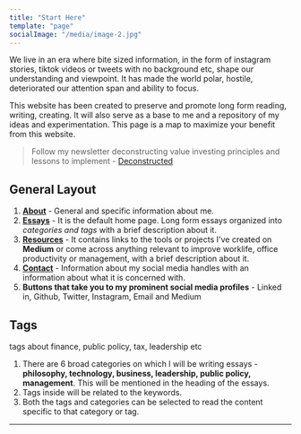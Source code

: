 ```yaml
---
title: "Start Here"
template: "page"
socialImage: "/media/image-2.jpg"
---
```

We live in an era where bite sized information, in the form of instagram stories, tiktok videos or tweets with no background etc, shape our understanding and viewpoint. It has made the world polar, hostile, deteriorated our attention span and ability to focus.

This website has been created to preserve and promote long form reading, writing, creating. It will also serve as a base to me and a repository of my ideas and experimentation. This page is a map to maximize your benefit from this website.

> Follow my newsletter deconstructing value investing principles and lessons to implement - [Deconstructed](https://decons.substack.com/)

## General Layout
1. **[About](https://www.sharmaaditya.in/pages/about)** - General and specific information about me.
2. **[Essays](https://www.sharmaaditya.in/)** - It is the default home page. Long form essays organized into _categories and tags_ with a brief description about it.
3. **[Resources](https://www.sharmaaditya.in/pages/rsrc)** - It contains links to the tools or projects I've created on **Medium** or come across anything relevant to improve worklife, office productivity or management, with a brief description about it.
4. **[Contact](https://www.sharmaaditya.in/pages/contacts)** - Information about my social media handles with an information about what it is concerned with.
5. **Buttons that take you to my prominent social media profiles** - Linked in, Github, Twitter, Instagram, Email and Medium

## Tags
tags about finance, public policy, tax, leadership etc

1. There are 6 broad categories on which I will be writing essays - **philosophy, technology, business, leadership, public policy, management**. This will be mentioned in the heading of the essays.
2. Tags inside will be related to the keywords.
3. Both the tags and categories can be selected to read the content specific to that category or tag.

---
